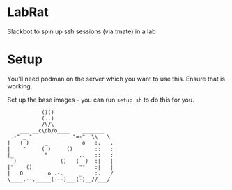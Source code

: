 # LabRat
Slackbot to spin up ssh sessions (via tmate) in a lab



# Setup

You'll need podman on the server which you want to use this. Ensure that is working.

Set up the base images - you can run `setup.sh` to do this for you.





```
           ()()
           (..)
           /\/\
    ___ __c\db/o____    _______
 .-" _ "             "=-"  \\   \
|   ( )     _           o   :.   .
|    "     ( )     ()       ::   :
|_          "          ..   ::   :
  )              ()   (  )  :|   |
|"    ()               ""   :|   |
|   O        o .-.     _    :.   /
\____.--._____(---)___(-)__//___/
```
